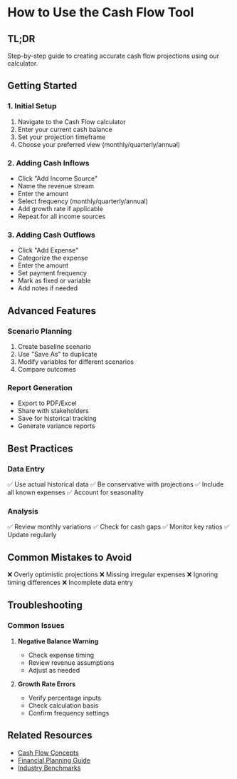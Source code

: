# How to Use the Cash Flow Tool

## TL;DR
Step-by-step guide to creating accurate cash flow projections using our calculator.

## Getting Started

### 1. Initial Setup
1. Navigate to the Cash Flow calculator
2. Enter your current cash balance
3. Set your projection timeframe
4. Choose your preferred view (monthly/quarterly/annual)

### 2. Adding Cash Inflows
- Click "Add Income Source"
- Name the revenue stream
- Enter the amount
- Select frequency (monthly/quarterly/annual)
- Add growth rate if applicable
- Repeat for all income sources

### 3. Adding Cash Outflows
- Click "Add Expense"
- Categorize the expense
- Enter the amount
- Set payment frequency
- Mark as fixed or variable
- Add notes if needed

## Advanced Features

### Scenario Planning
1. Create baseline scenario
2. Use "Save As" to duplicate
3. Modify variables for different scenarios
4. Compare outcomes

### Report Generation
- Export to PDF/Excel
- Share with stakeholders
- Save for historical tracking
- Generate variance reports

## Best Practices

### Data Entry
✅ Use actual historical data
✅ Be conservative with projections
✅ Include all known expenses
✅ Account for seasonality

### Analysis
✅ Review monthly variations
✅ Check for cash gaps
✅ Monitor key ratios
✅ Update regularly

## Common Mistakes to Avoid
❌ Overly optimistic projections
❌ Missing irregular expenses
❌ Ignoring timing differences
❌ Incomplete data entry

## Troubleshooting

### Common Issues
1. **Negative Balance Warning**
   - Check expense timing
   - Review revenue assumptions
   - Adjust as needed

2. **Growth Rate Errors**
   - Verify percentage inputs
   - Check calculation basis
   - Confirm frequency settings

## Related Resources
- [Cash Flow Concepts](/concepts/what-is-cash-flow)
- [Financial Planning Guide](/concepts/building-a-financial-plan)
- [Industry Benchmarks](/industry-benchmarks)